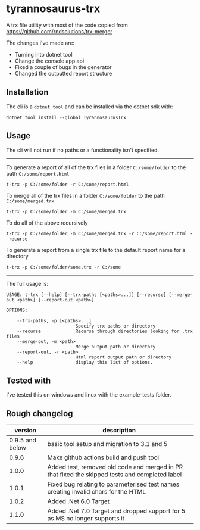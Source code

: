 # tyrannosaurus-trx

A trx file utility with most of the code copied from https://github.com/rndsolutions/trx-merger

The changes i've made are:

- Turning into dotnet tool
- Change the console app api
- Fixed a couple of bugs in the generator
- Changed the outputted report structure

## Installation

The cli is a `dotnet tool` and can be installed via the dotnet sdk with:

```
dotnet tool install --global TyrannosaurusTrx
```

## Usage

The cli will not run if no paths or a functionality isn't specified. 

---

To generate a report of all of the trx files in a folder `C:/some/folder` to the path `C:/some/report.html` 

```
t-trx -p C:/some/folder -r C:/some/report.html
```

To merge all of the trx files in a folder `C:/some/folder` to the path `C:/some/merged.trx` 

```
t-trx -p C:/some/folder -m C:/some/merged.trx
```

To do all of the above recursively 

```
t-trx -p C:/some/folder -m C:/some/merged.trx -r C:/some/report.html --recurse
```

To generate a report from a single trx file to the default report name for a directory

```
t-trx -p C:/some/folder/some.trx -r C:/some
```



---

The full usage is:

```
USAGE: t-trx [--help] [--trx-paths [<paths>...]] [--recurse] [--merge-out <path>] [--report-out <path>]

OPTIONS:

    --trx-paths, -p [<paths>...]
                          Specify trx paths or directory
    --recurse             Recurse through directories looking for .trx files
    --merge-out, -m <path>
                          Merge output path or directory
    --report-out, -r <path>
                          Html report output path or directory
    --help                display this list of options.
```

## Tested with

I've tested this on windows and linux with the example-tests folder.

## Rough changelog

 version | description
 ---     | ---
 0.9.5 and below | basic tool setup and migration to 3.1 and 5
 0.9.6 | Make github actions build and push tool
 1.0.0 | Added test, removed old code and merged in PR that fixed the skipped tests and completed label
 1.0.1 | Fixed bug relating to parameterised test names creating invalid chars for the HTML
 1.0.2 | Added .Net 6.0 Target
 1.1.0 | Added .Net 7.0 Target and dropped support for 5 as MS no longer supports it
